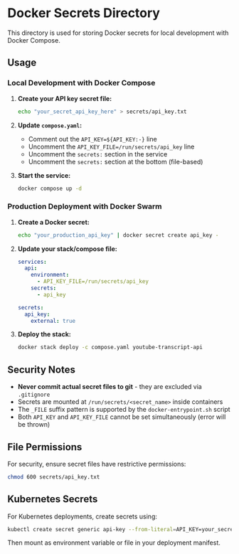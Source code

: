 # Docker Secrets Directory

This directory is used for storing Docker secrets for local development with Docker Compose.

## Usage

### Local Development with Docker Compose

1. **Create your API key secret file:**
   ```bash
   echo "your_secret_api_key_here" > secrets/api_key.txt
   ```

2. **Update `compose.yaml`:**
   - Comment out the `API_KEY=${API_KEY:-}` line
   - Uncomment the `API_KEY_FILE=/run/secrets/api_key` line
   - Uncomment the `secrets:` section in the service
   - Uncomment the `secrets:` section at the bottom (file-based)

3. **Start the service:**
   ```bash
   docker compose up -d
   ```

### Production Deployment with Docker Swarm

1. **Create a Docker secret:**
   ```bash
   echo "your_production_api_key" | docker secret create api_key -
   ```

2. **Update your stack/compose file:**
   ```yaml
   services:
     api:
       environment:
         - API_KEY_FILE=/run/secrets/api_key
       secrets:
         - api_key

   secrets:
     api_key:
       external: true
   ```

3. **Deploy the stack:**
   ```bash
   docker stack deploy -c compose.yaml youtube-transcript-api
   ```

## Security Notes

- **Never commit actual secret files to git** - they are excluded via `.gitignore`
- Secrets are mounted at `/run/secrets/<secret_name>` inside containers
- The `_FILE` suffix pattern is supported by the `docker-entrypoint.sh` script
- Both `API_KEY` and `API_KEY_FILE` cannot be set simultaneously (error will be thrown)

## File Permissions

For security, ensure secret files have restrictive permissions:
```bash
chmod 600 secrets/api_key.txt
```

## Kubernetes Secrets

For Kubernetes deployments, create secrets using:
```bash
kubectl create secret generic api-key --from-literal=API_KEY=your_secret_key
```

Then mount as environment variable or file in your deployment manifest.
